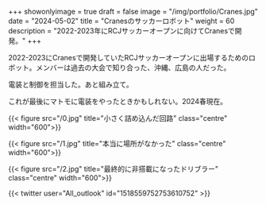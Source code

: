 
+++ 
showonlyimage = true 
draft = false 
image = "/img/portfolio/Cranes.jpg" 
date = "2024-05-02" 
title = "Cranesのサッカーロボット"
weight = 60
description = "2022-2023年にRCJサッカーオープンに向けてCranesで開発。"
+++

2022-2023にCranesで開発していたRCJサッカーオープンに出場するためのロボット。メンバーは過去の大会で知り合った、沖縄、広島の人だった。

電装と制御を担当した。あと組み立て。

これが最後にマトモに電装をやったときかもしれない。2024春現在。

{{< figure src="/0.jpg" title="小さく詰め込んだ回路" class="centre" width="600">}}

{{< figure src="/1.jpg" title="本当に場所がなかった" class="centre" width="600">}}

{{< figure src="/2.jpg" title="最終的に非搭載になったドリブラー" class="centre" width="600">}}

{{< twitter user="All_outlook" id="1518559752753610752" >}}
